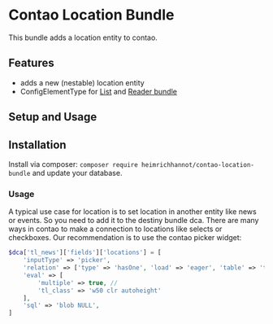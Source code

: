 # Contao Location Bundle

This bundle adds a location entity to contao.

## Features

- adds a new (nestable) location entity
- ConfigElementType for [List](https://github.com/heimrichhannot/contao-list-bundle) and [Reader bundle](https://github.com/heimrichhannot/contao-reader-bundle)

## Setup and Usage

## Installation

Install via composer: `composer require heimrichhannot/contao-location-bundle` and update your database.

### Usage

A typical use case for location is to set location in another entity like news or events. 
So you need to add it to the destiny bundle dca. There are many ways in contao to make a
connection to locations like selects or checkboxes. Our recommendation is to use the contao 
picker widget:

```php
$dca['tl_news']['fields']['locations'] = [
    'inputType' => 'picker',
    'relation' => ['type' => 'hasOne', 'load' => 'eager', 'table' => 'tl_location'],
    'eval' => [
        'multiple' => true, //
        'tl_class' => 'w50 clr autoheight'
    ],
    'sql' => 'blob NULL',
]
```
